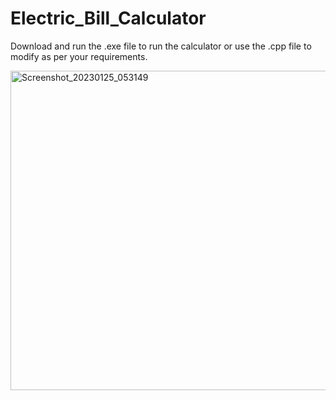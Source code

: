 # Electric_Bill_Calculator

Download and run the .exe file to run the calculator or use the .cpp file to modify as per your requirements. 


<img width="511" alt="Screenshot_20230125_053149" src="https://user-images.githubusercontent.com/119873469/214559174-d64c4e0a-3d88-47e4-b5ee-7ea17a72e535.png">
